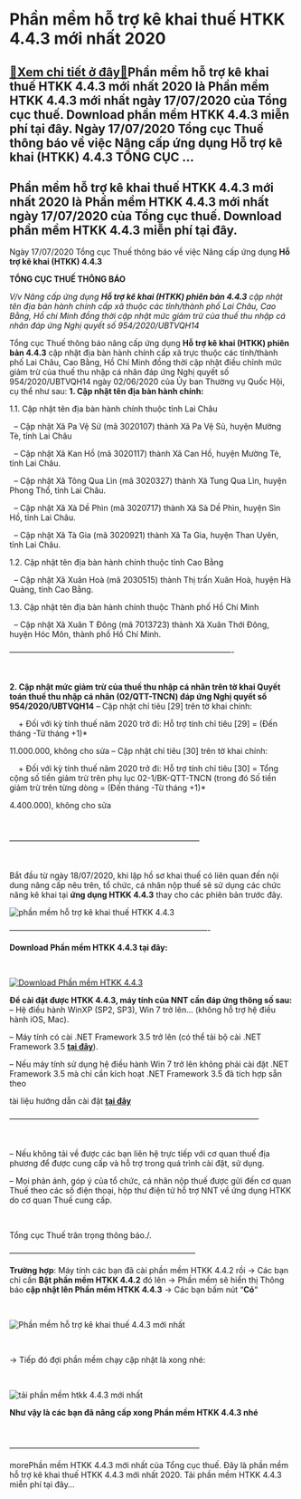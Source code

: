 Phần mềm hỗ trợ kê khai thuế HTKK 4.4.3 mới nhất 2020
=====================================================

[:gift:Xem chi tiết ở đây:gift:](https://hddtvn.com/phan-mem-ho-tro-ke-khai-thue-htkk-4-4-3-moi-nhat-2020/)Phần mềm hỗ trợ kê khai thuế HTKK 4.4.3 mới nhất 2020 là Phần mềm HTKK 4.4.3 mới nhất ngày 17/07/2020 của Tổng cục thuế. Download phần mềm HTKK 4.4.3 miễn phí tại đây. Ngày 17/07/2020 Tổng cục Thuế thông báo về việc Nâng cấp ứng dụng Hỗ trợ kê khai (HTKK) 4.4.3 TỔNG CỤC …
--------------------------------------------------------------------------------------------------------------------------------------------------------------------------------------------------------------------------------------------------------------------------------



Phần mềm hỗ trợ kê khai thuế HTKK 4.4.3 mới nhất 2020 là Phần mềm HTKK 4.4.3 mới nhất ngày 17/07/2020 của Tổng cục thuế. Download phần mềm HTKK 4.4.3 miễn phí tại đây.
-------------------------------------------------------------------------------------------------------------------------------------------------------------------------


Ngày 17/07/2020 Tổng cục Thuế thông báo về việc Nâng cấp ứng dụng **Hỗ trợ kê khai (HTKK) 4.4.3**



  

**TỔNG CỤC THUẾ THÔNG BÁO**

*V/v Nâng cấp ứng dụng **Hỗ trợ kê khai (HTKK) phiên bản 4.4.3** cập nhật tên địa bàn hành chính cấp xã thuộc các tỉnh/thành phố Lai Châu, Cao Bằng, Hồ chí Minh đồng thời cập nhật mức giảm trừ của thuế thu nhập cá nhân đáp ứng Nghị quyết số 954/2020/UBTVQH14*

  

Tổng cục Thuế thông báo nâng cấp ứng dụng **Hỗ trợ kê khai (HTKK) phiên bản 4.4.3** cập nhật địa bàn hành chính cấp xã trực thuộc các tỉnh/thành phố Lai Châu, Cao Bằng, Hồ Chí Minh đồng thời cập nhật điều chỉnh mức giảm trừ của thuế thu nhập cá nhân đáp ứng Nghị quyết số 954/2020/UBTVQH14 ngày 02/06/2020 của Ủy ban Thường vụ Quốc Hội, cụ thể như sau:
**1. Cập nhật tên địa bàn hành chính:**


 1.1. Cập nhật tên địa bàn hành chính thuộc tỉnh Lai Châu  

   – Cập nhật Xã Pa Vệ Sử (mã 3020107) thành Xã Pa Vệ Sủ, huyện Mường Tè, tỉnh Lai Châu  

   – Cập nhật Xã Kan Hồ (mã 3020117) thành Xã Can Hồ, huyện Mường Tè, tỉnh Lai Châu.  

   – Cập nhật Xã Tông Qua Lìn (mã 3020327) thành Xã Tung Qua Lìn, huyện Phong Thổ, tỉnh Lai Châu.  

   – Cập nhật Xã Xà Dề Phìn (mã 3020717) thành Xã Sà Dề Phìn, huyện Sìn Hồ, tỉnh Lai Châu.  

   – Cập nhật Xã Tà Gia (mã 3020921) thành Xã Ta Gia, huyện Than Uyên, tỉnh Lai Châu.


 1.2. Cập nhật tên địa bàn hành chính thuộc tỉnh Cao Bằng  

   – Cập nhật Xã Xuân Hoà (mã 2030515) thành Thị trấn Xuân Hoà, huyện Hà Quảng, tỉnh Cao Bằng.


 1.3. Cập nhật tên địa bàn hành chính thuộc Thành phố Hồ Chí Minh  

   – Cập nhật Xã Xuân T Đông (mã 7013723) thành Xã Xuân Thới Đông, huyện Hóc Môn, thành phố Hồ Chí Minh.



 ————————————————————————————-  

  

**2. Cập nhật mức giảm trừ của thuế thu nhập cá nhân trên tờ khai Quyết toán thuế thu nhập cá nhân (02/QTT-TNCN) đáp ứng Nghị quyết số 954/2020/UBTVQH14**
 – Cập nhật chỉ tiêu [29] trên tờ khai chính:  

     + Đối với kỳ tính thuế năm 2020 trở đi: Hỗ trợ tính chỉ tiêu [29] = (Đến tháng -Từ tháng +1)*

11.000.000, không cho sửa
 – Cập nhật chỉ tiêu [30] trên tờ khai chính:  

     + Đối với kỳ tính thuế năm 2020 trở đi: Hỗ trợ tính chỉ tiêu [30] = Tổng cộng số tiền giảm trừ trên phụ lục 02-1/BK-QTT-TNCN (trong đó Số tiền giảm trừ trên từng dòng = (Đến tháng -Từ tháng +1)*

4.400.000), không cho sửa  

  

————————————————————————

  

Bắt đầu từ ngày 18/07/2020, khi lập hồ sơ khai thuế có liên quan đến nội dung nâng cấp nêu trên, tổ chức, cá nhân nộp thuế sẽ sử dụng các chức năng kê khai tại **ứng dụng HTKK 4.4.3** thay cho các phiên bản trước đây.

  

![phần mềm hỗ trợ kê khai thuế HTKK 4.4.3](https://hddtvn.com/wp-content/uploads/2021/01/phan-mem-ho-ke-khai-thue-HTKK-4_4_3.png "phần mềm hỗ trợ kê khai thuế HTKK 4.4.3")

—————————————————————————-



**Download Phần mềm HTKK 4.4.3 tại đây:**  

  

[![Download Phần mềm HTKK 4.4.3](https://hddtvn.com/wp-content/uploads/2021/01/tai-xuong.png "Download Phần mềm HTKK 4.4.3")](https://www.fshare.vn/file/K5NMT2GXYUZ9 "Download Phần mềm HTKK 4.4.3")


**Để cài đặt được HTKK 4.4.3, máy tính của NNT cần đáp ứng thông số sau:**
– Hệ điều hành WinXP (SP2, SP3), Win 7 trở lên… (không hỗ trợ hệ điều hành iOS, Mac).


– Máy tính có cài .NET Framework 3.5 trở lên (có thể tải bộ cài .NET Framework 3.5 **[tại đây](https://www.fshare.vn/file/F4X6R3TJZ5FH "tải NET Frameword 3.5")**).


 – Nếu máy tính sử dụng hệ điều hành Win 7 trở lên không phải cài đặt .NET Framework 3.5 mà chỉ cần kích hoạt .NET Framework 3.5 đã tích hợp sẵn theo 

tài liệu hướng dẫn cài đặt **[tại đây](http://www.gdt.gov.vn/wps/wcm/connect/ee2414f2-f093-4eb7-91bf-7df936c36444/HD+cai+dat+HTKK+4.0.pdf?MOD=AJPERES&CACHEID=ROOTWORKSPACEee2414f2-f093-4eb7-91bf-7df936c36444 "hướng dẫn cài đặt htkk 4.0")**

  

 ———————————————————————————————–  

  

– Nếu không tải về được các bạn liên hệ trực tiếp với cơ quan thuế địa phương để được cung cấp và hỗ trợ trong quá trình cài đặt, sử dụng.


– Mọi phản ánh, góp ý của tổ chức, cá nhân nộp thuế được gửi đến cơ quan Thuế theo các số điện thoại, hộp thư điện tử hỗ trợ NNT về ứng dụng HTKK do cơ quan Thuế cung cấp.  

 



Tổng cục Thuế trân trọng thông báo./.

  

———————————————————————–

  

**Trường hợp**: Máy tính các bạn đã cài phần mềm HTKK 4.4.2 rồi -> Các bạn chỉ cần **Bật phần mềm HTKK 4.4.2** đó lên -> Phần mềm sẽ hiển thị Thông báo **cập nhật lên Phần mềm HTKK 4.4.3** -> Các bạn bấm nút “**Có**“  

  

![Phần mềm hỗ trợ kê khai thuế 4.4.3 mới nhất](https://hddtvn.com/wp-content/uploads/2021/01/phan-mem-ho-tro-ke-khai-thue-4_4_3-moi-nhat.png "Phần mềm hỗ trợ kê khai thuế 4.4.3 mới nhất")  

  

-> Tiếp đó đợi phần mềm chạy cập nhật là xong nhé:  

  

![tải phần mềm htkk 4.4.3 mới nhất](https://hddtvn.com/wp-content/uploads/2021/01/tai-phan-mem-htkk-4-4-3-moi-nhat.png "tải phần mềm htkk 4.4.3 mới nhất")

**Như vậy là các bạn đã nâng cấp xong Phần mềm HTKK 4.4.3 nhé**

  

————————————————————————

morePhần mềm HTKK 4.4.3 mới nhất của Tổng cục thuế. Đây là phần mềm hỗ trợ kê khai thuế HTKK 4.4.3 mới nhất 2020. Tải phần mềm HTKK 4.4.3 miễn phí tại đây…


